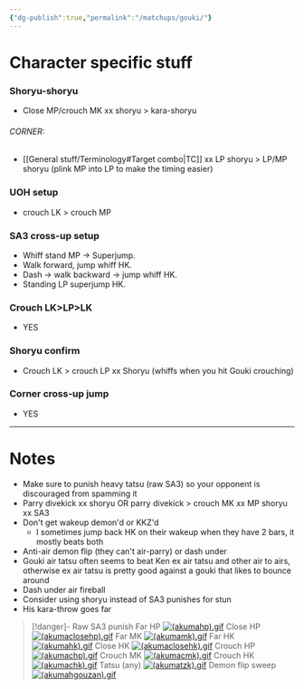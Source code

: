 ```yaml
---
{"dg-publish":true,"permalink":"/matchups/gouki/"}
---
```


# Character specific stuff
### Shoryu-shoryu
- Close MP/crouch MK xx shoryu > kara-shoryu
###### CORNER: 
- [[General stuff/Terminology#Target combo\|TC]] xx LP shoryu > LP/MP shoryu (plink MP into LP to make the timing easier)
### UOH setup
- crouch LK > crouch MP
### SA3 cross-up setup
- Whiff stand MP -> Superjump.
- Walk forward, jump whiff HK.
- Dash -> walk backward -> jump whiff HK.
- Standing LP superjump HK.
### Crouch LK>LP>LK
- YES
### Shoryu confirm
- Crouch LK > crouch LP xx Shoryu (whiffs when you hit Gouki crouching)
### Corner cross-up jump
- YES
***
# Notes
- Make sure to punish heavy tatsu (raw SA3) so your opponent is discouraged from spamming it
- Parry divekick xx shoryu OR parry divekick > crouch MK xx MP shoryu xx SA3
- Don't get wakeup demon'd or KKZ'd
	- I sometimes jump back HK on their wakeup when they have 2 bars, it mostly beats both
- Anti-air demon flip (they can't air-parry) or dash under
- Gouki air tatsu often seems to beat Ken ex air tatsu and other air to airs, otherwise ex air tatsu is pretty good against a gouki that likes to bounce around
- Dash under air fireball
- Consider using shoryu instead of SA3 punishes for stun
- His kara-throw goes far

> [!danger]- Raw SA3 punish
> Far HP
[![(akumahp).gif](https://wiki.supercombo.gg/images/c/cf/%28akumahp%29.gif)](https://wiki.supercombo.gg/w/File:(akumahp).gif)
> Close HP
[![(akumaclosehp).gif](https://wiki.supercombo.gg/images/9/94/%28akumaclosehp%29.gif)](https://wiki.supercombo.gg/w/File:(akumaclosehp).gif)
> Far MK
[![(akumamk).gif](https://wiki.supercombo.gg/images/4/43/%28akumamk%29.gif)](https://wiki.supercombo.gg/w/File:(akumamk).gif)
> Far HK
[![(akumahk).gif](https://wiki.supercombo.gg/images/2/22/%28akumahk%29.gif)](https://wiki.supercombo.gg/w/File:(akumahk).gif)
> Close HK
[![(akumaclosehk).gif](https://wiki.supercombo.gg/images/b/b4/%28akumaclosehk%29.gif)](https://wiki.supercombo.gg/w/File:(akumaclosehk).gif)
> Crouch HP
[![(akumachp).gif](https://wiki.supercombo.gg/images/1/18/%28akumachp%29.gif)](https://wiki.supercombo.gg/w/File:(akumachp).gif)
> Crouch MK
[![(akumacmk).gif](https://wiki.supercombo.gg/images/1/17/%28akumacmk%29.gif)](https://wiki.supercombo.gg/w/File:(akumacmk).gif)
> Crouch HK
[![(akumachk).gif](https://wiki.supercombo.gg/images/8/8d/%28akumachk%29.gif)](https://wiki.supercombo.gg/w/File:(akumachk).gif)
> Tatsu (any)
[![(akumatzk).gif](https://wiki.supercombo.gg/images/0/07/%28akumatzk%29.gif)](https://wiki.supercombo.gg/w/File:(akumatzk).gif)
> Demon flip sweep
[![(akumahgouzan).gif](https://wiki.supercombo.gg/images/9/9e/%28akumahgouzan%29.gif)](https://wiki.supercombo.gg/w/File:(akumahgouzan).gif)
